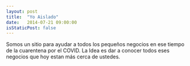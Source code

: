 ```yaml
---
layout: post
title:  "Yo Aislado"
date:   2014-07-21 09:00:00
isStaticPost: false
---
```


Somos un sitio para ayudar a todos los pequeños negocios en ese tiempo de la cuarentena por el COVID.
La Idea es dar a conocer todos eses negocios que hoy estan más cerca de ustedes.
